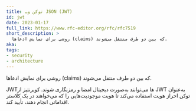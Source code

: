 ```yaml
---
title: توکن وب JSON (JWT)
id: jwt
date: 2023-01-17
full_link: https://www.rfc-editor.org/rfc/rfc7519
short_description: >
  روشی برای نمایش ادعاها (claims) که بین دو طرف منتقل می‌شوند.
aka:
tags:
- security
- architecture
---
```

روشی برای نمایش ادعاها (claims) که بین دو طرف منتقل می‌شوند.

<!--more-->

JWTها می‌توانند به‌صورت دیجیتال امضا و رمزنگاری شوند. کوبرنتیز از JWT به‌عنوان توکن احراز هویت استفاده می‌کند تا هویت موجودیت‌هایی را که می‌خواهند در یک کلاستر اقداماتی انجام دهند، تأیید کند.
